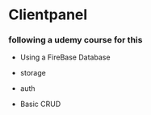 # Clientpanel

### following a udemy course for this

- Using a FireBase Database
 - storage
 - auth

- Basic CRUD
